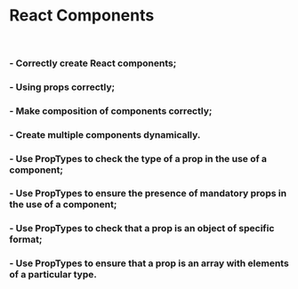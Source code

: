 # React Components
<br />

### - Correctly create React components;
### - Using props correctly;
### - Make composition of components correctly;
### - Create multiple components dynamically.
### - Use PropTypes to check the type of a prop in the use of a component;
### - Use PropTypes to ensure the presence of mandatory props in the use of a component;
### - Use PropTypes to check that a prop is an object of specific format;
### - Use PropTypes to ensure that a prop is an array with elements of a particular type.
